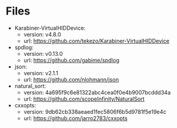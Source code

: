 # Files

* Karabiner-VirtualHIDDevice:
  * version: v4.8.0
  * url: https://github.com/tekezo/Karabiner-VirtualHIDDevice
* spdlog:
  * version: v0.13.0
  * url: https://github.com/gabime/spdlog
* json:
  * version: v2.1.1
  * url: https://github.com/nlohmann/json
* natural_sort:
  * version: 4a695f9c6e81322abc4cea0f0e4b9007bcddd34a
  * url: https://github.com/scopeInfinity/NaturalSort
* cxxopts:
  * version: 9db62cb338aeaed1fec5806f6b5d9781f5e19e4c
  * url: https://github.com/jarro2783/cxxopts
